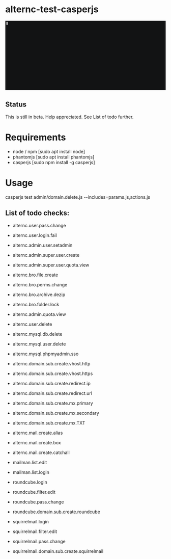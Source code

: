 # alternc-test-casperjs


![alt text](https://github.com/AlternC/alternc-test-casperjs/raw/master/cast/admin.domain.delete.gif "A test example")

## Status 

This is still in beta. Help appreciated. See List of todo further.

# Requirements 

* node / npm [sudo apt install node]
* phantomjs [sudo apt install phantomjs]
* casperjs [sudo npm install -g casperjs]

# Usage 

casperjs test admin/domain.delete.js --includes=params.js,actions.js

## List of todo checks:

* alternc.user.pass.change
* alternc.user.login.fail
* alternc.admin.user.setadmin
* alternc.admin.super.user.create
* alternc.admin.super.user.quota.view
* alternc.bro.file.create
* alternc.bro.perms.change
* alternc.bro.archive.dezip
* alternc.bro.folder.lock
* alternc.admin.quota.view
* alternc.user.delete
* alternc.mysql.db.delete
* alternc.mysql.user.delete
* alternc.mysql.phpmyadmin.sso
* alternc.domain.sub.create.vhost.http
* alternc.domain.sub.create.vhost.https
* alternc.domain.sub.create.redirect.ip
* alternc.domain.sub.create.redirect.url
* alternc.domain.sub.create.mx.primary
* alternc.domain.sub.create.mx.secondary
* alternc.domain.sub.create.mx.TXT
* alternc.mail.create.alias
* alternc.mail.create.box
* alternc.mail.create.catchall

* mailman.list.edit
* mailman.list.login

* roundcube.login
* roundcube.filter.edit
* roundcube.pass.change
* roundcube.domain.sub.create.roundcube

* squirrelmail.login
* squirrelmail.filter.edit
* squirrelmail.pass.change
* squirrelmail.domain.sub.create.squirrelmail

